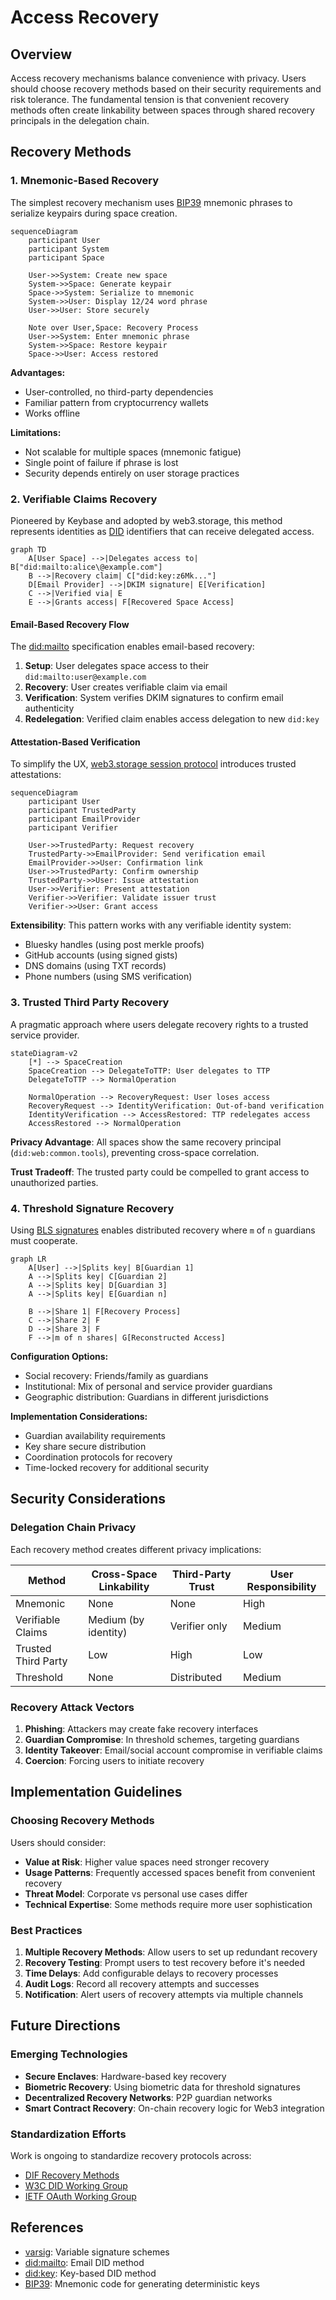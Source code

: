 # Access Recovery

## Overview

Access recovery mechanisms balance convenience with privacy. Users should choose recovery methods based on their security requirements and risk tolerance. The fundamental tension is that convenient recovery methods often create linkability between spaces through shared recovery principals in the delegation chain.

## Recovery Methods

### 1. Mnemonic-Based Recovery

The simplest recovery mechanism uses [BIP39](https://github.com/bitcoin/bips/blob/master/bip-0039.mediawiki) mnemonic phrases to serialize keypairs during space creation.

```mermaid
sequenceDiagram
    participant User
    participant System
    participant Space
    
    User->>System: Create new space
    System->>Space: Generate keypair
    Space->>System: Serialize to mnemonic
    System->>User: Display 12/24 word phrase
    User->>User: Store securely
    
    Note over User,Space: Recovery Process
    User->>System: Enter mnemonic phrase
    System->>Space: Restore keypair
    Space->>User: Access restored
```

**Advantages:**

- User-controlled, no third-party dependencies
- Familiar pattern from cryptocurrency wallets
- Works offline

**Limitations:**

- Not scalable for multiple spaces (mnemonic fatigue)
- Single point of failure if phrase is lost
- Security depends entirely on user storage practices

### 2. Verifiable Claims Recovery

Pioneered by Keybase and adopted by web3.storage, this method represents identities as [DID](https://www.w3.org/TR/did-core/) identifiers that can receive delegated access.

```mermaid
graph TD
    A[User Space] -->|Delegates access to| B["did:mailto:alice\@example.com"]
    B -->|Recovery claim| C["did:key:z6Mk..."]
    D[Email Provider] -->|DKIM signature| E[Verification]
    C -->|Verified via| E
    E -->|Grants access| F[Recovered Space Access]
```

#### Email-Based Recovery Flow

The [did:mailto](https://github.com/storacha/specs/blob/main/did-mailto.md) specification enables email-based recovery:

1. **Setup**: User delegates space access to their `did:mailto:user@example.com`
2. **Recovery**: User creates verifiable claim via email
3. **Verification**: System verifies DKIM signatures to confirm email authenticity
4. **Redelegation**: Verified claim enables access delegation to new `did:key`

#### Attestation-Based Verification

To simplify the UX, [web3.storage session protocol](https://github.com/storacha/specs/blob/main/w3-session.md#authorization-session) introduces trusted attestations:

```mermaid
sequenceDiagram
    participant User
    participant TrustedParty
    participant EmailProvider
    participant Verifier
    
    User->>TrustedParty: Request recovery
    TrustedParty->>EmailProvider: Send verification email
    EmailProvider->>User: Confirmation link
    User->>TrustedParty: Confirm ownership
    TrustedParty->>User: Issue attestation
    User->>Verifier: Present attestation
    Verifier->>Verifier: Validate issuer trust
    Verifier->>User: Grant access
```

**Extensibility**: This pattern works with any verifiable identity system:

- Bluesky handles (using post merkle proofs)
- GitHub accounts (using signed gists)
- DNS domains (using TXT records)
- Phone numbers (using SMS verification)

### 3. Trusted Third Party Recovery

A pragmatic approach where users delegate recovery rights to a trusted service provider.

```mermaid
stateDiagram-v2
    [*] --> SpaceCreation
    SpaceCreation --> DelegateToTTP: User delegates to TTP
    DelegateToTTP --> NormalOperation
    
    NormalOperation --> RecoveryRequest: User loses access
    RecoveryRequest --> IdentityVerification: Out-of-band verification
    IdentityVerification --> AccessRestored: TTP redelegates access
    AccessRestored --> NormalOperation
```

**Privacy Advantage**: All spaces show the same recovery principal (`did:web:common.tools`), preventing cross-space correlation.

**Trust Tradeoff**: The trusted party could be compelled to grant access to unauthorized parties.

### 4. Threshold Signature Recovery

Using [BLS signatures](https://en.wikipedia.org/wiki/BLS_digital_signature) enables distributed recovery where `m` of `n` guardians must cooperate.

```mermaid
graph LR
    A[User] -->|Splits key| B[Guardian 1]
    A -->|Splits key| C[Guardian 2]
    A -->|Splits key| D[Guardian 3]
    A -->|Splits key| E[Guardian n]
    
    B -->|Share 1| F[Recovery Process]
    C -->|Share 2| F
    D -->|Share 3| F
    F -->|m of n shares| G[Reconstructed Access]
```

**Configuration Options:**

- Social recovery: Friends/family as guardians
- Institutional: Mix of personal and service provider guardians
- Geographic distribution: Guardians in different jurisdictions

**Implementation Considerations:**

- Guardian availability requirements
- Key share secure distribution
- Coordination protocols for recovery
- Time-locked recovery for additional security

## Security Considerations

### Delegation Chain Privacy

Each recovery method creates different privacy implications:

| Method | Cross-Space Linkability | Third-Party Trust | User Responsibility |
|--------|------------------------|-------------------|-------------------|
| Mnemonic | None | None | High |
| Verifiable Claims | Medium (by identity) | Verifier only | Medium |
| Trusted Third Party | Low | High | Low |
| Threshold | None | Distributed | Medium |

### Recovery Attack Vectors

1. **Phishing**: Attackers may create fake recovery interfaces
2. **Guardian Compromise**: In threshold schemes, targeting guardians
3. **Identity Takeover**: Email/social account compromise in verifiable claims
4. **Coercion**: Forcing users to initiate recovery

## Implementation Guidelines

### Choosing Recovery Methods

Users should consider:

- **Value at Risk**: Higher value spaces need stronger recovery
- **Usage Patterns**: Frequently accessed spaces benefit from convenient recovery
- **Threat Model**: Corporate vs personal use cases differ
- **Technical Expertise**: Some methods require more user sophistication

### Best Practices

1. **Multiple Recovery Methods**: Allow users to set up redundant recovery
2. **Recovery Testing**: Prompt users to test recovery before it's needed
3. **Time Delays**: Add configurable delays to recovery processes
4. **Audit Logs**: Record all recovery attempts and successes
5. **Notification**: Alert users of recovery attempts via multiple channels

## Future Directions

### Emerging Technologies

- **Secure Enclaves**: Hardware-based key recovery
- **Biometric Recovery**: Using biometric data for threshold signatures
- **Decentralized Recovery Networks**: P2P guardian networks
- **Smart Contract Recovery**: On-chain recovery logic for Web3 integration

### Standardization Efforts

Work is ongoing to standardize recovery protocols across:

- [DIF Recovery Methods](https://identity.foundation/)
- [W3C DID Working Group](https://www.w3.org/2019/did-wg/)
- [IETF OAuth Working Group](https://datatracker.ietf.org/wg/oauth/about/)

## References

- [varsig](https://github.com/ChainAgnostic/varsig): Variable signature schemes
- [did:mailto](https://github.com/storacha/specs/blob/main/did-mailto.md): Email DID method
- [did:key](https://www.w3.org/TR/did-core/#did-key): Key-based DID method
- [BIP39](https://github.com/bitcoin/bips/blob/master/bip-0039.mediawiki): Mnemonic code for generating deterministic keys
